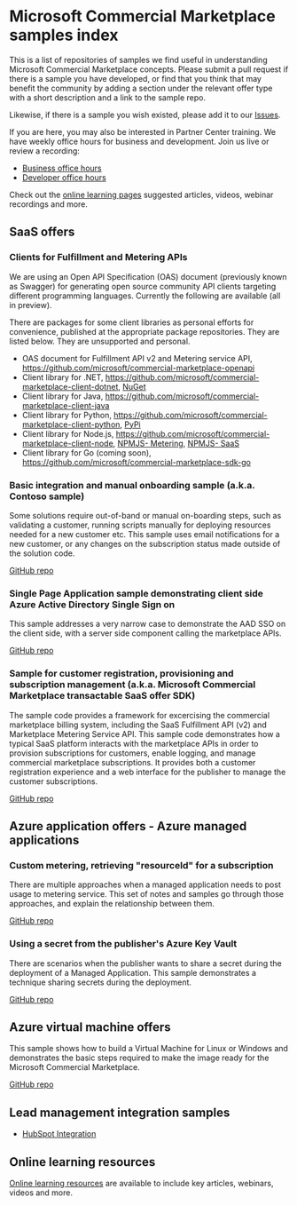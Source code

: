 # Microsoft Commercial Marketplace samples index

This is a list of repositories of samples we find useful in understanding Microsoft Commercial Marketplace concepts. Please submit a pull request if there is a sample you have developed, or find that you think that may benefit the community by adding a section under the relevant offer type with a short description and a link to the sample repo.

Likewise, if there is a sample you wish existed, please add it to our [Issues](https://github.com/microsoft/commercial-marketplace-samples/issues).

If you are here, you may also be interested in Partner Center training. We have weekly office hours for business and development. Join us live or review a recording:
- [Business office hours](https://aka.ms/MarketplaceOfficeHours)
- [Developer office hours](https://aka.ms/MarketplaceDeveloperOfficeHours)

Check out the [online learning pages](./docs/learning-overview.md) suggested articles, videos, webinar recordings and more.

## SaaS offers

### Clients for Fulfillment and Metering APIs

We are using an Open API Specification (OAS) document (previously known as Swagger) for generating open source community API clients targeting different programming languages. Currently the following are available (all in preview).

There are packages for some client libraries as personal efforts for convenience, published at the appropriate package repositories. They are listed below. They are unsupported and personal.

- OAS document for Fulfillment API v2 and Metering service API, https://github.com/microsoft/commercial-marketplace-openapi 
- Client library for .NET, https://github.com/microsoft/commercial-marketplace-client-dotnet, [NuGet](https://www.nuget.org/packages/Ercenk.Microsoft.Marketplace)
- Client library for Java, https://github.com/microsoft/commercial-marketplace-client-java
- Client library for Python, https://github.com/microsoft/commercial-marketplace-client-python, [PyPi](https://pypi.org/project/azuremarketplace/)
- Client library for Node.js, https://github.com/microsoft/commercial-marketplace-client-node, [NPMJS- Metering](https://www.npmjs.com/package/microsoft.marketplace.metering), [NPMJS- SaaS](https://www.npmjs.com/package/microsoft.marketplace.saas)
- Client library for Go (coming soon), https://github.com/microsoft/commercial-marketplace-sdk-go

### Basic integration and manual onboarding sample (a.k.a. Contoso sample)

Some solutions require out-of-band or manual on-boarding steps, such as validating a customer, running scripts manually for deploying resources needed for a new customer etc. This sample uses email notifications for a new customer, or any changes on the subscription status made outside of the solution code.

[GitHub repo](https://github.com/microsoft/Commercial-Marketplace-SaaS-Manual-On-Boarding)

### Single Page Application sample demonstrating client side Azure Active Directory Single Sign on

This sample addresses a very narrow case to demonstrate the AAD SSO on the client side, with a server side component calling the marketplace APIs.

[GitHub repo](https://github.com/microsoft/commercial-marketplace-saas-spa)

### Sample for customer registration, provisioning and subscription management (a.k.a. Microsoft Commercial Marketplace transactable SaaS offer SDK)

The sample code provides a framework for excercising the commercial marketplace billing system, including the SaaS Fulfillment API (v2) and Marketplace Metering Service API. This sample code demonstrates how a typical SaaS platform interacts with the marketplace APIs in order to provision subscriptions for customers, enable logging, and manage commercial marketplace subscriptions. It provides both a customer registration experience and a web interface for the publisher to manage the customer subscriptions.

[GitHub repo](https://github.com/Azure/Microsoft-commercial-marketplace-transactable-SaaS-offer-SDK)

## Azure application offers - Azure managed applications

### Custom metering, retrieving "resourceId" for a subscription

There are multiple approaches when a managed application needs to post usage to metering service. This set of notes and samples go through those approaches, and explain the relationship between them.

[GitHub repo](https://github.com/microsoft/commercial-marketplace-managed-application-metering-samples)

### Using a secret from the publisher's Azure Key Vault

There are scenarios when the publisher wants to share a secret during the deployment of a Managed Application. This sample demonstrates a technique sharing secrets during the deployment.

[GitHub repo](https://github.com/arsenvlad/azure-managed-app-publisher-secret)

## Azure virtual machine offers

This sample shows how to build a Virtual Machine for Linux or Windows and demonstrates the basic steps required to make the image ready for the Microsoft Commercial Marketplace.

[GitHub repo](https://github.com/microsoft/commerical-marketplace-vm-sample)

## Lead management integration samples

- [HubSpot Integration](https://github.com/santhoshb-msft/amp-leadgen2hubspot)

## Online learning resources

  [Online learning resources](./docs/learning-overview.md) are available to include key articles, webinars, videos and more.



